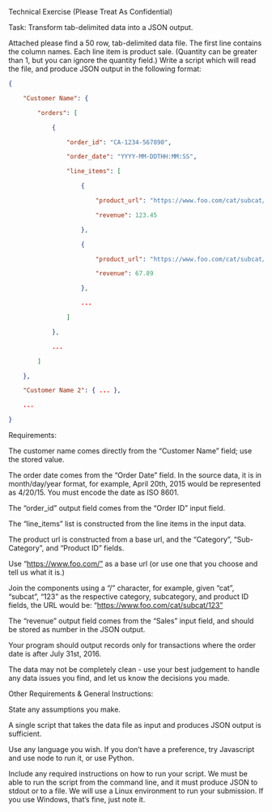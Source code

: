 Technical Exercise (Please Treat As Confidential)


Task: Transform tab-delimited data into a JSON output.


Attached please find a 50 row, tab-delimited data file. The first line contains the column names. Each line item is product sale. (Quantity can be greater than 1, but you can ignore the quantity field.) Write a script which will read the file, and produce JSON output in the following format:

```json
{

    "Customer Name": {

        "orders": [

            {

                "order_id": "CA-1234-567890",

                "order_date": "YYYY-MM-DDTHH:MM:SS",

                "line_items": [

                    {

                        "product_url": "https://www.foo.com/cat/subcat/123",

                        "revenue": 123.45

                    },

                    {

                        "product_url": "https://www.foo.com/cat/subcat/456",

                        "revenue": 67.89

                    },

                    ...

                ]

            },

            ...

        ]

    },

    "Customer Name 2": { ... },

    ...

}
```



Requirements:


The customer name comes directly from the “Customer Name” field; use the stored value.

The order date comes from the “Order Date” field. In the source data, it is in month/day/year format, for example, April 20th, 2015 would be represented as 4/20/15. You must encode the date as ISO 8601.

The “order_id” output field comes from the “Order ID” input field.

The “line_items” list is constructed from the line items in the input data.

The product url is constructed from a base url, and the “Category”, “Sub-Category”, and “Product ID” fields. 

Use “https://www.foo.com/” as a base url (or use one that you choose and tell us what it is.)

Join the components using a “/” character, for example, given “cat”, “subcat”, “123” as the respective category, subcategory, and product ID fields, the URL would be:
“https://www.foo.com/cat/subcat/123”

The “revenue” output field comes from the “Sales” input field, and should be stored as number in the JSON output.

Your program should output records only for transactions where the order date is after July 31st, 2016.

The data may not be completely clean - use your best judgement to handle any data issues you find, and let us know the decisions you made.


Other Requirements & General Instructions:


State any assumptions you make.

A single script that takes the data file as input and produces JSON output is sufficient.

Use any language you wish. If you don’t have a preference, try Javascript and use node to run it, or use Python.

Include any required instructions on how to run your script. We must be able to run the script from the command line, and it must produce JSON to stdout or to a file. We will use a Linux environment to run your submission. If you use Windows, that’s fine, just note it.
